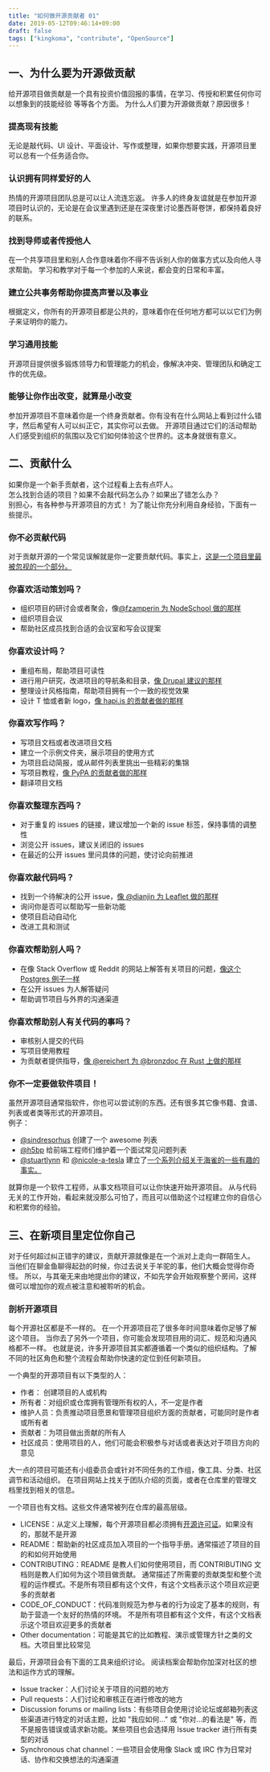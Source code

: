 ```yaml
---
title: "如何做开源贡献者 01"
date: 2019-05-12T09:46:14+09:00
draft: false
tags: ["kingkoma", "contribute", "OpenSource"]
---
```


## 一、为什么要为开源做贡献
给开源项目做贡献是一个具有投资价值回报的事情，在学习、传授和积累任何你可以想象到的技能经验
等等各个方面。
为什么人们要为开源做贡献？原因很多！

### 提高现有技能
无论是敲代码、UI 设计、平面设计、写作或整理，如果你想要实践，开源项目里可以总有一个任务适合你。

### 认识拥有同样爱好的人
热情的开源项目团队总是可以让人流连忘返。
许多人的终身友谊就是在参加开源项目时认识的，无论是在会议里遇到还是在深夜里讨论墨西哥卷饼，都保持着良好的联系。

### 找到导师或者传授他人
在一个共享项目里和别人合作意味着你不得不告诉别人你的做事方式以及向他人寻求帮助。
学习和教学对于每一个参加的人来说，都会变的日常和丰富。

### 建立公共事务帮助你提高声誉以及事业
根据定义，你所有的开源项目都是公共的，意味着你在任何地方都可以以它们为例子来证明你的能力。

### 学习通用技能
开源项目提供很多锻炼领导力和管理能力的机会，像解决冲突、管理团队和确定工作的优先级。

### 能够让你作出改变，就算是小改变
参加开源项目不意味着你是一个终身贡献者。你有没有在什么网站上看到过什么错字，然后希望有人可以纠正它，其实你可以去做。
开源项目通过它们的活动帮助人们感受到组织的氛围以及它们如何体验这个世界的。这本身就很有意义。



## 二、贡献什么
如果你是一个新手贡献者，这个过程看上去有点吓人。 </br>
怎么找到合适的项目？如果不会敲代码怎么办？如果出了错怎么办？ </br>
别担心，有各种参与开源项目的方式！
为了能让你充分利用自身经验，下面有一些提示。

### 你不必贡献代码
对于贡献开源的一个常见误解就是你一定要贡献代码。事实上，[这是一个项目里最被忽视的一个部分。](https://github.com/blog/2195-the-shape-of-open-source)

### 你喜欢活动策划吗？

- 组织项目的研讨会或者聚会，像[@fzamperin 为 NodeSchool 做的那样](https://github.com/nodeschool/organizers/issues/406)
- 组织项目会议
- 帮助社区成员找到合适的会议室和写会议提案

### 你喜欢设计吗？

- 重组布局，帮助项目可读性
- 进行用户研究，改进项目的导航条和目录，[像 Drupal 建议的那样](https://www.drupal.org/community-initiatives/drupal-core/usability)
- 整理设计风格指南，帮助项目拥有一个一致的视觉效果
- 设计 T 恤或者新 logo，[像 hapi.js 的贡献者做的那样](https://github.com/hapijs/contrib/issues/68)

### 你喜欢写作吗？

- 写项目文档或者改进项目文档
- 建立一个示例文件夹，展示项目的使用方式
- 为项目启动简报，或从邮件列表里挑出一些精彩的集锦
- 写项目教程，[像 PyPA 的贡献者做的那样](https://github.com/pypa/python-packaging-user-guide/issues/194)
- 翻译项目文档

### 你喜欢整理东西吗？

- 对于重复的 issues 的链接，建议增加一个新的 issue 标签，保持事情的调整性
- 浏览公开 issues，建议关闭旧的 issues
- 在最近的公开 issues 里问具体的问题，使讨论向前推进

### 你喜欢敲代码吗？

- 找到一个待解决的公开 issue，[像 @dianjin 为 Leaflet 做的那样](https://github.com/Leaflet/Leaflet/issues/4528#issuecomment-216520560)
- 询问你是否可以帮助写一些新功能
- 使项目启动自动化
- 改进工具和测试

### 你喜欢帮助别人吗？

- 在像 Stack Overflow 或 Reddit 的网站上解答有关项目的问题，[像这个 Postgres 例子一样](https://stackoverflow.com/questions/18664074/getting-error-peer-authentication-failed-for-user-postgres-when-trying-to-ge)
- 在公开 issues 为人解答疑问
- 帮助调节项目与外界的沟通渠道

### 你喜欢帮助别人有关代码的事吗？

- 审核别人提交的代码
- 写项目使用教程
- 为贡献者提供指导，[像 @ereichert 为 @bronzdoc 在 Rust 上做的那样](https://github.com/rust-lang/book/issues/123#issuecomment-238049666)

### 你不一定要做软件项目！
虽然开源项目通常指软件，你也可以尝试别的东西。还有很多其它像书籍、食谱、列表或者类等形式的开源项目。</br>
例子：

- [@sindresorhus](https://github.com/sindresorhus) 创建了一个 awesome 列表
- [@h5bp](https://github.com/h5bp) 给前端工程师们维护着一个面试常见问题列表
- [@stuartlynn](https://github.com/stuartlynn) 和 [@nicole-a-tesla](https://github.com/nicole-a-tesla) 建立了[一个系列介绍关于海雀的一些有趣的事实。](https://github.com/stuartlynn/puffin_facts)

就算你是一个软件工程师，从事文档项目可以让你快速开始开源项目。
从与代码无关的工作开始，看起来就没那么可怕了，而且可以借助这个过程建立你的自信心和积累你的经验。


## 三、在新项目里定位你自己
对于任何超过纠正错字的建议，贡献开源就像是在一个派对上走向一群陌生人。
当他们在聊金鱼聊得起劲的时候，你过去说关于羊驼的事，他们大概会觉得你奇怪。
所以，与其毫无来由地提出你的建议，不如先学会开始观察整个房间，这样做可以增加你的观点被注意和被聆听的机会。


### 剖析开源项目
每个开源社区都是不一样的。
在一个开源项目花了很多年时间意味着你足够了解这个项目。
当你去了另外一个项目，你可能会发现项目用的词汇、规范和沟通风格都不一样。
也就是说，许多开源项目其实都遵循着一个类似的组织结构。了解不同的社区角色和整个流程会帮助你快速的定位到任何新项目。

一个典型的开源项目有以下类型的人：

- 作者： 创建项目的人或机构
- 所有者：对组织或仓库拥有管理所有权的人，不一定是作者
- 维护人员：负责推动项目愿景和管理项目组织方面的贡献者，可能同时是作者或所有者
- 贡献者：为项目做出贡献的所有人
- 社区成员：使用项目的人，他们可能会积极参与对话或者表达对于项目方向的意见

大一点的项目可能还有小组委员会或针对不同任务的工作组，像工具、分类、社区调节和活动组织。
在项目网站上找关于团队介绍的页面，或者在仓库里的管理文档里找到相关的信息。

一个项目也有文档。这些文件通常被列在仓库的最高层级。

- LICENSE：从定义上理解，每个开源项目都必须拥有[开源许可证](https://choosealicense.com/)。如果没有的，那就不是开源
- README：帮助新的社区成员加入项目的一个指导手册。通常描述了项目的目的和如何开始使用
- CONTRIBUTING：README 是教人们如何使用项目，而 CONTRIBUTING 文档则是教人们如何为这个项目做贡献。
通常描述了所需要的贡献类型和整个流程的运作模式。不是所有项目都有这个文件，有这个文档表示这个项目欢迎更多的贡献者
- CODE_OF_CONDUCT：代码准则规范为参与者的行为设定了基本的规则，有助于营造一个友好的热情的环境。
不是所有项目都有这个文件，有这个文档表示这个项目欢迎更多的贡献者
- Other documentation：可能是其它的比如教程、演示或管理方针之类的文档。大项目里比较常见

最后，开源项目会有下面的工具来组织讨论。
阅读档案会帮助你加深对社区的想法和运作方式的理解。

- Issue tracker：人们讨论关于项目的问题的地方
- Pull requests：人们讨论和审核正在进行修改的地方
- Discussion forums or mailing lists：有些项目会使用讨论论坛或邮箱列表这些渠道进行特定的对话主题，比如 "我应如何..." 或 "你对...的看法是" 等，而不是报告错误或请求新功能。某些项目也会选择用 Issue tracker 进行所有类型的对话
- Synchronous chat channel：一些项目会使用像 Slack 或 IRC 作为日常对话、协作和交换想法的沟通渠道









